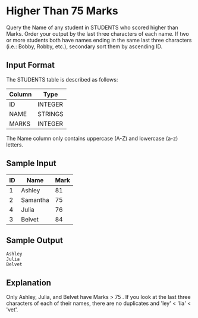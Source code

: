 # Higher Than 75 Marks


Query the Name of any student in STUDENTS who scored higher than  Marks. Order your output by the last three characters of each name. 
If two or more students both have names ending in the same last three characters (i.e.: Bobby, Robby, etc.), secondary sort them by ascending ID.

## Input Format

The STUDENTS table is described as follows:

|  Column | Type |
|-------|-----|
| ID    | INTEGER |
| NAME  | STRINGS  |
| MARKS| INTEGER  |

The Name column only contains uppercase (A-Z) and lowercase (a-z) letters.

## Sample Input

|  ID | Name | Mark |
|-------|-----|-----|
| 1 | Ashley |  81  |
| 2 | Samantha |  75  |
| 4 | Julia |  76  |
| 3 | Belvet |  84  |

## Sample Output
```
Ashley
Julia
Belvet
```

## Explanation

Only Ashley, Julia, and Belvet have Marks > 75 . 
If you look at the last three characters of each of their names, there are no duplicates and 'ley' < 'lia' < 'vet'.
